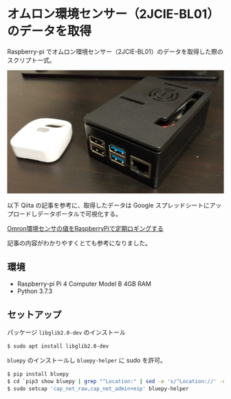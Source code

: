 # オムロン環境センサー（2JCIE-BL01）のデータを取得
Raspberry-pi でオムロン環境センサー（2JCIE-BL01）のデータを取得した際のスクリプト一式。

![1.png](image/1.png)

以下 Qiita の記事を参考に、取得したデータは Google スプレッドシートにアップロードしデータポータルで可視化する。

[Omron環境センサの値をRaspberryPiで定期ロギングする](https://qiita.com/c60evaporator/items/ed2ffde4c87001111c12)

記事の内容がわかりやすくとても参考になりました。

## 環境
- Raspberry-pi Pi 4 Computer Model B 4GB RAM
- Python 3.7.3


## セットアップ
パッケージ `libglib2.0-dev` のインストール

```bash
$ sudo apt install libglib2.0-dev
```

`bluepy` のインストールし `bluepy-helper` に sudo を許可。
``` bash
$ pip install bluepy
$ cd `pip3 show bluepy | grep "^Location:" | sed -e 's/^Location://' -e 's/ //g'`/bluepy
$ sudo setcap 'cap_net_raw,cap_net_admin+eip' bluepy-helper
```

